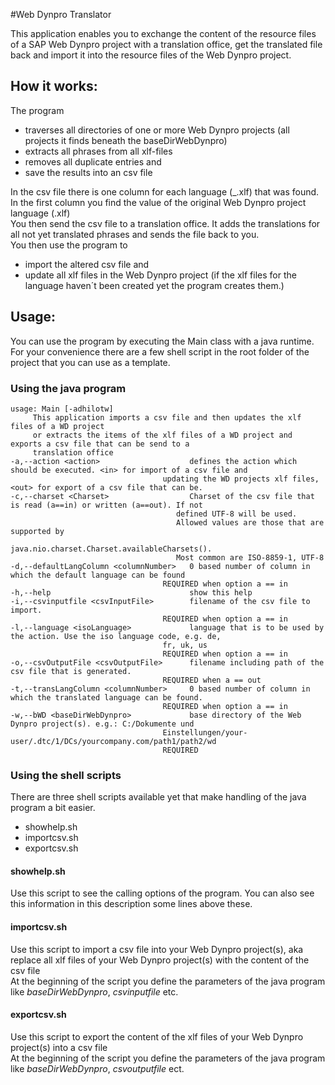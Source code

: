 #Web Dynpro Translator

This application enables you to exchange the content of the resource files of a SAP Web Dynpro project with a
translation office, get the translated file back and import it into the resource files of the Web Dynpro project.

## How it works:
The program

* traverses all directories of one or more Web Dynpro projects (all projects it finds beneath the baseDirWebDynpro)
* extracts all phrases from all xlf-files
* removes all duplicate entries and
* save the results into an csv file

In the csv file there is one column for each language (<xxx>_<lang>.xlf) that was found. In the first column you find
the value of the original Web Dynpro project language (<xxx>.xlf)  
You then send the csv file to a translation office. It adds the translations for all not yet translated phrases and
sends the file back to you.  
You then use the program to

* import the altered csv file and
* update all xlf files in the Web Dynpro project (if the xlf files for the language haven´t been created yet the program
creates them.)

## Usage:
You can use the program by executing the Main class with a java runtime. For your convenience there are a few shell
script in the root folder of the project that you can use as a template.
### Using the java program

	usage: Main [-adhilotw]
         This application imports a csv file and then updates the xlf files of a WD project
         or extracts the items of the xlf files of a WD project and exports a csv file that can be send to a
         translation office
	-a,--action <action>                    defines the action which should be executed. <in> for import of a csv file and
                                      updating the WD projects xlf files, <out> for export of a csv file that can be.
	-c,--charset <Charset>                  Charset of the csv file that is read (a==in) or written (a==out). If not
                                         defined UTF-8 will be used.
                                         Allowed values are those that are supported by
                                         java.nio.charset.Charset.availableCharsets().
                                         Most common are ISO-8859-1, UTF-8
	-d,--defaultLangColumn <columnNumber>   0 based number of column in which the default language can be found
                                      REQUIRED when option a == in
	-h,--help                               show this help
	-i,--csvinputfile <csvInputFile>        filename of the csv file to import.
                                      REQUIRED when option a == in
	-l,--language <isoLanguage>             language that is to be used by the action. Use the iso language code, e.g. de,
                                      fr, uk, us
                                      REQUIRED when option a == in
	-o,--csvOutputFile <csvOutputFile>      filename including path of the csv file that is generated.
                                      REQUIRED when a == out
	-t,--transLangColumn <columnNumber>     0 based number of column in which the translated language can be found.
                                      REQUIRED when option a == in
	-w,--bWD <baseDirWebDynpro>             base directory of the Web Dynpro project(s). e.g.: C:/Dokumente und
                                      Einstellungen/your-user/.dtc/1/DCs/yourcompany.com/path1/path2/wd
                                      REQUIRED
### Using the shell scripts
There are three shell scripts available yet that make handling of the java program a bit easier.

* showhelp.sh
* importcsv.sh
* exportcsv.sh

#### showhelp.sh
Use this script to see the calling options of the program. You can also see this information in this description some lines above these.
#### importcsv.sh
Use this script to import a csv file into your Web Dynpro project(s), aka replace all xlf files of your Web Dynpro project(s) with the content
of the csv file  
At the beginning of the script you define the parameters of the java program like *baseDirWebDynpro*, *csvinputfile* etc.
#### exportcsv.sh
Use this script to export the content of the xlf files of your Web Dynpro project(s) into a csv file  
At the beginning of the script you define the parameters of the java program like *baseDirWebDynpro*, *csvoutputfile* ect.

